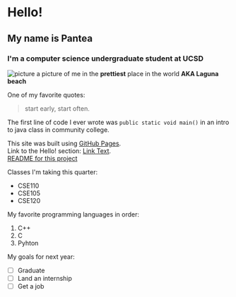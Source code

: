 # Hello!
## My name is Pantea
### I'm a computer science undergraduate student at UCSD
![picture ](IMG_3294.HEIC) 
a picture of me in the **prettiest** place in the world **AKA Laguna beach**

One of my favorite quotes:
> start early, start often.

The first line of code I ever wrote was `public static void main()` in an intro to java class in community college. 

This site was built using [GitHub Pages](https://pages.github.com/).\
Link to the Hello! section: [Link Text](#Hello!).\
[README for this project](README.md)

Classes I'm taking this quarter:
* CSE110
* CSE105
* CSE120

My favorite programming languages in order: 
1. C++
2. C
3. Pyhton

My goals for next year:
 - [ ] Graduate
 - [ ] Land an internship
 - [ ] Get a job